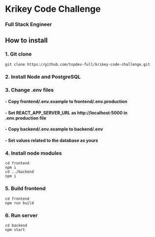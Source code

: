 # Krikey Code Challenge
### Full Stack Engineer

## How to install
### 1. Git clone
```shell
git clone https://github.com/topdev-full/krikey-code-challenge.git
```
### 2. Install Node and PostgreSQL
### 3. Change .env files
#### - Copy frontend/.env.example to frontend/.env.production
#### - Set REACT_APP_SERVER_URL as http://localhost:5000 in .env.production file
#### - Copy backend/.env.example to backend/.env
#### - Set values related to the database as yours

### 4. Install node modules
```shell
cd frontend
npm i
cd ../backend
npm i
```
### 5. Build frontend
```shell
cd frontend
npm run build
```
### 6. Run server
```shell
cd backend
npm start
```